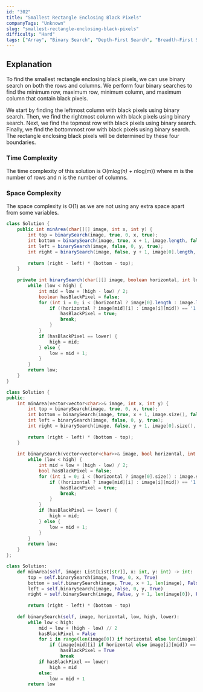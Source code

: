 ```yaml
---
id: "302"
title: "Smallest Rectangle Enclosing Black Pixels"
companyTags: "Unknown"
slug: "smallest-rectangle-enclosing-black-pixels"
difficulty: "Hard"
tags: ["Array", "Binary Search", "Depth-First Search", "Breadth-First Search", "Matrix"]
---
```


## Explanation

To find the smallest rectangle enclosing black pixels, we can use binary search on both the rows and columns. We perform four binary searches to find the minimum row, maximum row, minimum column, and maximum column that contain black pixels. 

We start by finding the leftmost column with black pixels using binary search. Then, we find the rightmost column with black pixels using binary search. Next, we find the topmost row with black pixels using binary search. Finally, we find the bottommost row with black pixels using binary search. The rectangle enclosing black pixels will be determined by these four boundaries.

### Time Complexity
The time complexity of this solution is O(m*log(n) + n*log(m)) where m is the number of rows and n is the number of columns.

### Space Complexity
The space complexity is O(1) as we are not using any extra space apart from some variables.
```java
class Solution {
    public int minArea(char[][] image, int x, int y) {
        int top = binarySearch(image, true, 0, x, true);
        int bottom = binarySearch(image, true, x + 1, image.length, false);
        int left = binarySearch(image, false, 0, y, true);
        int right = binarySearch(image, false, y + 1, image[0].length, false);
        
        return (right - left) * (bottom - top);
    }
    
    private int binarySearch(char[][] image, boolean horizontal, int low, int high, boolean lower) {
        while (low < high) {
            int mid = low + (high - low) / 2;
            boolean hasBlackPixel = false;
            for (int i = 0; i < (horizontal ? image[0].length : image.length); i++) {
                if ((horizontal ? image[mid][i] : image[i][mid]) == '1') {
                    hasBlackPixel = true;
                    break;
                }
            }
            if (hasBlackPixel == lower) {
                high = mid;
            } else {
                low = mid + 1;
            }
        }
        return low;
    }
}
```

```cpp
class Solution {
public:
    int minArea(vector<vector<char>>& image, int x, int y) {
        int top = binarySearch(image, true, 0, x, true);
        int bottom = binarySearch(image, true, x + 1, image.size(), false);
        int left = binarySearch(image, false, 0, y, true);
        int right = binarySearch(image, false, y + 1, image[0].size(), false);
        
        return (right - left) * (bottom - top);
    }
    
    int binarySearch(vector<vector<char>>& image, bool horizontal, int low, int high, bool lower) {
        while (low < high) {
            int mid = low + (high - low) / 2;
            bool hasBlackPixel = false;
            for (int i = 0; i < (horizontal ? image[0].size() : image.size()); i++) {
                if ((horizontal ? image[mid][i] : image[i][mid]) == '1') {
                    hasBlackPixel = true;
                    break;
                }
            }
            if (hasBlackPixel == lower) {
                high = mid;
            } else {
                low = mid + 1;
            }
        }
        return low;
    }
};
```

```python
class Solution:
    def minArea(self, image: List[List[str]], x: int, y: int) -> int:
        top = self.binarySearch(image, True, 0, x, True)
        bottom = self.binarySearch(image, True, x + 1, len(image), False)
        left = self.binarySearch(image, False, 0, y, True)
        right = self.binarySearch(image, False, y + 1, len(image[0]), False)
        
        return (right - left) * (bottom - top)
    
    def binarySearch(self, image, horizontal, low, high, lower):
        while low < high:
            mid = low + (high - low) // 2
            hasBlackPixel = False
            for i in range(len(image[0]) if horizontal else len(image)):
                if (image[mid][i] if horizontal else image[i][mid]) == '1':
                    hasBlackPixel = True
                    break
            if hasBlackPixel == lower:
                high = mid
            else:
                low = mid + 1
        return low
```